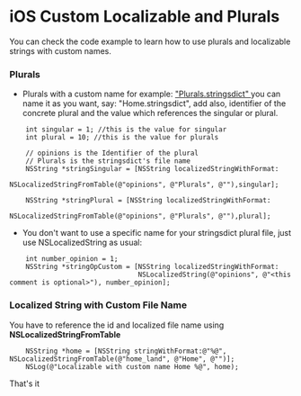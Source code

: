 # iOS Custom Localizable and Plurals

You can check the code example to learn how to use plurals and localizable strings with custom names.


### Plurals

- Plurals with a custom name for example: ["Plurals.stringsdict" ](https://github.com/phynet/iOS-Localized-String-With-Plurals/blob/master/testingLocalizationWithPlurals/Resources/es.lproj/Plurals.stringsdict)you can name it as you want, say: "Home.stringsdict", add also, identifier of the concrete plural and the value which references the singular or plural.

```objc
    int singular = 1; //this is the value for singular
    int plural = 10; //this is the value for plurals
    
    // opinions is the Identifier of the plural
    // Plurals is the stringsdict's file name
    NSString *stringSingular = [NSString localizedStringWithFormat:
                                NSLocalizedStringFromTable(@"opinions", @"Plurals", @""),singular]; 
                                
    NSString *stringPlural = [NSString localizedStringWithFormat:
                                NSLocalizedStringFromTable(@"opinions", @"Plurals", @""),plural];
```  

- You don't want to use a specific name for your stringsdict plural file, just use NSLocalizedString as usual:

```objc
    int number_opinion = 1;
    NSString *stringOpCustom = [NSString localizedStringWithFormat:
                                NSLocalizedString(@"opinions", @"<this comment is optional>"), number_opinion];
``` 

### Localized String with Custom File Name

You have to reference the id and localized file name using **NSLocalizedStringFromTable**

```objc
    NSString *home = [NSString stringWithFormat:@"%@", NSLocalizedStringFromTable(@"home_land", @"Home", @"")];
    NSLog(@"Localizable with custom name Home %@", home);
```

That's it
